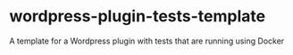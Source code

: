# wordpress-plugin-tests-template
A template for a Wordpress plugin with tests that are running using Docker

